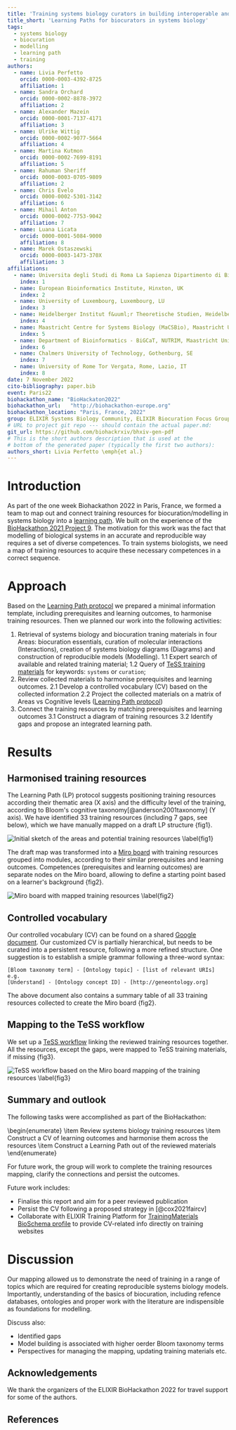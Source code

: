```yaml
---
title: 'Training systems biology curators in building interoperable and reusable models following a learning path approach'
title_short: 'Learning Paths for biocurators in systems biology'
tags:
  - systems biology
  - biocuration
  - modelling
  - learning path
  - training
authors:
  - name: Livia Perfetto
    orcid: 0000-0003-4392-8725
    affiliation: 1
  - name: Sandra Orchard
    orcid: 0000-0002-8878-3972
    affiliation: 2
  - name: Alexander Mazein
    orcid: 0000-0001-7137-4171
    affiliation: 3
  - name: Ulrike Wittig
    orcid: 0000-0002-9077-5664
    affiliation: 4
  - name: Martina Kutmon
    orcid: 0000-0002-7699-8191
    affiliation: 5
  - name: Rahuman Sheriff
    orcid: 0000-0003-0705-9809
    affiliation: 2
  - name: Chris Evelo
    orcid: 0000-0002-5301-3142
    affiliation: 6
  - name: Mihail Anton
    orcid: 0000-0002-7753-9042
    affiliation: 7
  - name: Luana Licata
    orcid: 0000-0001-5084-9000
    affiliation: 8
  - name: Marek Ostaszewski
    orcid: 0000-0003-1473-370X
    affiliation: 3
affiliations:
  - name: Universita degli Studi di Roma La Sapienza Dipartimento di Biologia e Biotecnologie Charles Darwin, Roma, Lazio, IT
    index: 1
  - name: European Bioinformatics Institute, Hinxton, UK
    index: 2
  - name: University of Luxembourg, Luxembourg, LU
    index: 3
  - name: Heidelberger Institut f&uuml;r Theoretische Studien, Heidelberg, Baden-W&uuml;rttemberg, DE
    index: 4
  - name: Maastricht Centre for Systems Biology (MaCSBio), Maastricht University, Maastricht, Limburg, NL
    index: 5
  - name: Department of Bioinformatics - BiGCaT, NUTRIM, Maastricht University, Maastricht, Limburg, NL
    index: 6
  - name: Chalmers University of Technology, Gothenburg, SE
    index: 7
  - name: University of Rome Tor Vergata, Rome, Lazio, IT
    index: 8
date: 7 November 2022
cito-bibliography: paper.bib
event: Paris22
biohackathon_name: "BioHackaton2022"
biohackathon_url:   "http://biohackathon-europe.org"
biohackathon_location: "Paris, France, 2022"
group: ELIXIR Systems Biology Community, ELIXIR Biocuration Focus Group
# URL to project git repo --- should contain the actual paper.md:
git_url: https://github.com/biohackrxiv/bhxiv-gen-pdf
# This is the short authors description that is used at the
# bottom of the generated paper (typically the first two authors):
authors_short: Livia Perfetto \emph{et al.}
---
```


# Introduction

As part of the one week Biohackathon 2022 in Paris, France, we formed
a team to map out and connect training resources for biocuration/modelling in systems biology into a [learning path](https://en.wikipedia.org/wiki/Learning_pathway). We built on the experience of the [BioHackathon 2021 Project 9](https://github.com/elixir-europe/bioHackathon-projects-2021/tree/main/projects/9). The motivation for this work was the fact that modelling of biological systems in an accurate and reproducible way requires a set of diverse competences. To train systems biologists, we need a map of training resources to acquire these necessary competences in a correct sequence.

# Approach

Based on the [Learning Path protocol](https://en.wikipedia.org/wiki/Learning_pathway) we prepared a minimal information template, including prerequisites and learning outcomes, to harmonise training resources. Then we planned our work into the following activities:

1. Retrieval of systems biology and biocuration traning materials in four Areas: biocuration essentials, curation of molecular interactions (Interactions), creation of systems biology diagrams (Diagrams) and construction of reproducible models (Modelling). 
1.1 Expert search of available and related training material;
1.2 Query of [TeSS training materials](https://tess.elixir-europe.org/materials) for keywords: `systems` or `curation`;
2. Review collected materials to harmonise prerequisites and learning outcomes.
2.1 Develop a controlled vocabulary (CV) based on the collected information
2.2 Project the collected materials on a matrix of Areas vs Cognitive levels ([Learning Path protocol](https://en.wikipedia.org/wiki/Learning_pathway)) 
3. Connect the training resources by matching prerequisites and learning outcomes
3.1 Construct a diagram of training resources
3.2 Identify gaps and propose an integrated learning  path.

# Results

## Harmonised training resources

The Learning Path (LP) protocol suggests positioning training resources according their thematic area (X axis) and the difficulty level of the training, according to Bloom's cognitive taxonomy[@anderson2001taxonomy] (Y axis). We have identified 33 training resources (including 7 gaps, see below), which we have manually mapped on a draft LP structure {fig1}. 

![Initial sketch of the areas and potential training resources \label{fig1}](./1_draft.jpg)

The draft map was transformed into a [Miro board](https://miro.com/app/board/uXjVPKxZaJo=/) with training resources grouped into modules, according to their similar prerequisites and learning outcomes. Competences (prerequisites and learning outcomes) are separate nodes on the Miro board, allowing to define a starting point based on a learner's background {fig2}.

![Miro board with mapped training resources \label{fig2}](./2_Miro.jpg)

## Controlled vocabulary

Our controlled vocabulary (CV) can be found on a shared [Google document](https://docs.google.com/document/d/1eGuxfFpqO-Uu4R8-uo00VITRxJ80V37Jz-vXuW--vEs/edit). Our customized CV is partially hierarchical, but needs to be curated into a persistent resource, following a more refined structure. One suggestion is to establish a smiple grammar following a three-word syntax:
```
[Bloom taxonomy term] - [Ontology topic] - [list of relevant URIs]
e.g.
[Understand] - [Ontology concept ID] - [http://geneontology.org]
```
The above document also contains a summary table of all 33 training resources collected to create the Miro board {fig2}.

## Mapping to the TeSS workflow

We set up a [TeSS workflow](https://tess.elixir-europe.org/workflows/building-interoperable-and-reusable-systems-biology-models) linking the reviewed training resources together. All the resources, except the gaps, were mapped to TeSS training materials, if missing {fig3}.

![TeSS workflow based on the Miro board mapping of the training resources \label{fig3}](./2_TeSS_workflow.png)

## Summary and outlook

The following tasks were accomplished as part of the BioHackathon:

\begin{enumerate}
\item Review systems biology training resources
\item Construct a CV of learning outcomes and harmonise them across the resources
\item Construct a Learning Path out of the reviewed materials
\end{enumerate}

For future work, the group will work to complete the training resources mapping, clarify the connections and persist the outcomes.

Future work includes:

- Finalise this report and aim for a peer reviewed publication
- Persist the CV following a proposed strategy in [@cox2021faircv]
- Collaborate with ELIXIR Training Platform for [TrainingMaterials BioSchema profile](https://bioschemas.org/profiles/TrainingMaterial/1.0-RELEASE) to provide CV-related info directly on training websites

# Discussion

Our mapping allowed us to demonstrate the need of training in a range of topics which are required for creating reproducible systems biology models. Importantly, understanding of the basics of biocuration, including refence databases, ontologies and proper work with the literature are indispensible as foundations for modelling.

Discuss also:
- Identified gaps
- Model building is associated with higher oerder Bloom taxonomy terms
- Perspectives for managing the mapping, updating training materials etc.

## Acknowledgements

We thank the organizers of the ELIXIR BioHackathon 2022 for travel support for some of the authors.

## References
